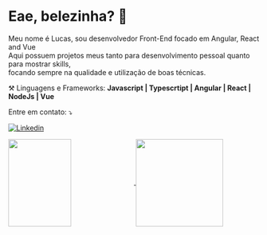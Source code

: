 # Eae, belezinha? 👋

<p align="left"> 
  Meu nome é Lucas, sou desenvolvedor Front-End focado em Angular, React and Vue<br>
  Aqui possuem projetos meus tanto para desenvolvimento pessoal quanto para mostrar skills,<br>
  focando sempre na qualidade e utilização de boas técnicas.
</p>

<p align="left">
 ⚒️ Linguagens e Frameworks: <strong>Javascript | Typescrtipt | Angular | React | NodeJs | Vue </strong>
</p>

<p align="left">
 Entre em contato: ⤵️
</p>

<p align="left">
  <a href="https://www.linkedin.com/in/lucas-silva-porto-826240209/" target="_blank">
  <img src="https://img.shields.io/badge/-Linkedin-0e76a8?style=flat-square&logo=Linkedin&logoColor=white&link=https://www.linkedin.com/in/lucas-silva-porto-826240209/"  alt="Linkedin" />
 
<br>

<p align=left>
  <a href="https://github.com/anuraghazra/github-readme-stats" title="Top Langs">
    <img height=175 width="50%" align="center" src="https://github-readme-stats.vercel.app/api/top-langs/?username=lucasspor&layout=compact&theme=gotham">
  </a>
  <a href="https://github.com/anuraghazra/github-readme-stats" title="About Me">
  <img height=175 align="center" src="https://github-readme-stats.vercel.app/api?username=lucasspor&show_icons=true&layout=compact&theme=gotham" />
  </a>
</p>
